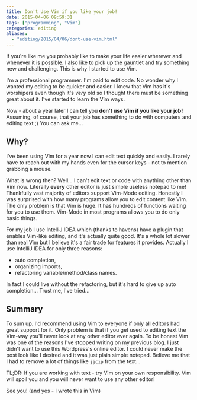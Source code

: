 ```yaml
---
title: Don't Use Vim if you like your job!
date: 2015-04-06 09:59:31
tags: ["programming", "Vim"]
categories: editing
aliases:
  - "editing/2015/04/06/dont-use-vim.html"
---
```


If you're like me you probably like to make your life easier wherever and whenever it is possible. I
also like to pick up the gauntlet and try something new and challenging. This is why I started to
use Vim.

I'm a professional programmer. I'm paid to edit code. No wonder why I wanted my editing to be
quicker and easier.  I knew that Vim has it's worshipers even though it's _very_ old so I thought
there must be something great about it.  I've started to learn the Vim ways.

Now - about a year later I can tell you **don't use Vim if you like your job!** Assuming, of course,
that your job has something to do with computers and editing text ;) You can ask me...

## Why?

I've been using Vim for a year now I can edit text quickly and easily. I rarely have to reach out
with my hands even for the cursor keys - not to mention grabbing a mouse.

What is wrong then? Well... I can't edit text or code with anything other than Vim now. Literally
**every** other editor is just simple useless notepad to me! Thankfully vast majority of editors
support Vim-Mode editing. Honestly I was surprised with how many programs allow you to edit content
like Vim. The only problem is that Vim is huge.  It has hundreds of functions waiting for you to use
them. Vim-Mode in most programs allows you to do only basic things.

For my job I use IntelliJ IDEA which (thanks to havens) have a plugin that enables Vim-like editing,
and it's actually quite good. It's a whole lot slower than real Vim but I believe it's a fair trade
for features it provides.  Actually I use IntelliJ IDEA for only three reasons:

* auto completion,
* organizing imports,
* refactoring variable/method/class names.

In fact I could live without the refactoring, but it's hard to give up auto completion... Trust me,
I've tried...

## Summary

To sum up. I'd recommend using Vim to everyone if only all editors had great support for it. Only
problem is that if you get used to editing text the Vim-way you'll never look at any other editor
ever again. To be honest Vim was one of the reasons I've stopped writing on my previous blog. I just
didn't want to use this Wordpress's online editor.  I could never make the post look like I desired
and it was just plain simple notepad. Believe me that I had to remove a lot of things like `jjcip`
from the text...

TL;DR: If you are working with text - try Vim on your own responsibility. Vim will spoil you and you
will never want to use any other editor!

See you! (and yes - I wrote this in Vim)
